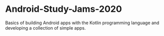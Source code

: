 # Android-Study-Jams-2020
Basics of building Android apps with the Kotlin programming language and developing a collection of simple apps.
